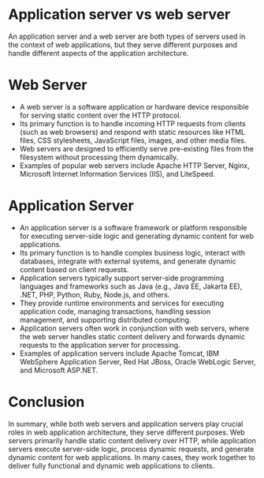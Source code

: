 # Application server vs web server
An application server and a web server are both types of servers used in the context of web applications, but they serve different purposes and handle different aspects of the application architecture.


# Web Server
* A web server is a software application or hardware device responsible for serving static content over the HTTP protocol.
* Its primary function is to handle incoming HTTP requests from clients (such as web browsers) and respond with static resources like HTML files, CSS stylesheets, JavaScript files, images, and other media files.
* Web servers are designed to efficiently serve pre-existing files from the filesystem without processing them dynamically.
* Examples of popular web servers include Apache HTTP Server, Nginx, Microsoft Internet Information Services (IIS), and LiteSpeed.


# Application Server
* An application server is a software framework or platform responsible for executing server-side logic and generating dynamic content for web applications.
* Its primary function is to handle complex business logic, interact with databases, integrate with external systems, and generate dynamic content based on client requests.
* Application servers typically support server-side programming languages and frameworks such as Java (e.g., Java EE, Jakarta EE), .NET, PHP, Python, Ruby, Node.js, and others.
* They provide runtime environments and services for executing application code, managing transactions, handling session management, and supporting distributed computing.
* Application servers often work in conjunction with web servers, where the web server handles static content delivery and forwards dynamic requests to the application server for processing.
* Examples of application servers include Apache Tomcat, IBM WebSphere Application Server, Red Hat JBoss, Oracle WebLogic Server, and Microsoft ASP.NET.

# Conclusion
In summary, while both web servers and application servers play crucial roles in web application architecture, they serve different purposes. Web servers primarily handle static content delivery over HTTP, while application servers execute server-side logic, process dynamic requests, and generate dynamic content for web applications. In many cases, they work together to deliver fully functional and dynamic web applications to clients.
